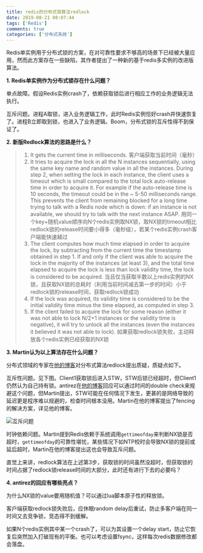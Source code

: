 ```yaml
---
title: redis的分布式锁算法redlock
date: 2019-08-21 08:07:44
tags: ['Redis']
comments: true
categories: ['分布式系统']
---
```


Redis单实例用于分布式锁的方案，在对可靠性要求不够高的场景下已经被大量应用，然而此方案存在一些缺陷，其作者提出了一种新的基于redis多实例的改进版算法。

<!-- more -->

**1. Redis单实例作为分布式锁存在什么问题？**

单点故障。假设Redis实例crash了，依赖获取锁后进行相应工作的业务逻辑无法执行。

互斥问题。进程A取锁，进入业务逻辑工作，此时Redis实例恰好crash并快速恢复了。进程B立即取到锁，也进入了业务逻辑。Boom，分布式锁的互斥性得不到保证了。

**2. 新版Redlock算法的思路是什么？**

> 1. It gets the current time in milliseconds.
客户端获取当前时间（毫秒）
> 2. It tries to acquire the lock in all the N instances sequentially, using the same key name and random value in all the instances. During step 2, when setting the lock in each instance, the client uses a timeout which is small compared to the total lock auto-release time in order to acquire it. For example if the auto-release time is 10 seconds, the timeout could be in the ~ 5-50 milliseconds range. This prevents the client from remaining blocked for a long time trying to talk with a Redis node which is down: if an instance is not available, we should try to talk with the next instance ASAP.
用同一个key+随机value顺序向N个redis实例取NX锁，取NX锁的timeout相比redlock锁的release时间要小得多（毫秒级），若某个redis实例crash客户端能快速越过
> 3. The client computes how much time elapsed in order to acquire the lock, by subtracting from the current time the timestamp obtained in step 1. If and only if the client was able to acquire the lock in the majority of the instances (at least 3), and the total time elapsed to acquire the lock is less than lock validity time, the lock is considered to be acquired.
当且仅当获取半数以上redis实例的NX锁，且获取NX锁的总耗时（利用当前时间减去第一步的时间）小于redlock锁的release时间，获取redlock锁成功
> 4. If the lock was acquired, its validity time is considered to be the initial validity time minus the time elapsed, as computed in step 3.
> 5. If the client failed to acquire the lock for some reason (either it was not able to lock N/2+1 instances or the validity time is negative), it will try to unlock all the instances (even the instances it believed it was not able to lock).
如果获取redlock锁失败，主动释放各个redis实例已经获取的NX锁

**3. Martin认为以上算法存在什么问题？**

分布式领域的专家在[他的博客](http://martin.kleppmann.com/2016/02/08/how-to-do-distributed-locking.html)对分布式算法redlock提出质疑，质疑点如下。

互斥性问题。见下图。Client1获取锁后进入STW，STW后锁已经超时，但Client1仍然认为自己持有锁。antirez在[他的博客](http://antirez.com/news/101)回应可以通过时间的double check来规避这个问题，但Martin提出，STW可能在任何情况下发生，更甚的是网络导致的延迟更是程序难以规避的，检查时间根本没用。Martin在他的博客提出了fencing的解决方案，详见他的博客。

![互斥问题](http://martin.kleppmann.com/2016/02/unsafe-lock.png)

时钟依赖问题。Martin提到Redis依赖于系统调用`gettimeofday`来判断NX锁是否超时，`gettimeofday`的可靠性堪忧，某些情况下如NTP校时会导致NX锁的提前或延后超时，Martin在他的博客提出这也会导致互斥问题。

直觉上来讲，redlock算法在上述第3步，获取锁的时间虽然没超时，但获取锁的时间占据了redlock锁release时间的大部分，此时还有进行下去的必要吗？

**4. antirez的回应有哪些亮点？**

为什么NX锁的value要用随机值？可以通过lua脚本原子性的释放锁。

客户端获取redlock锁失败后，应休眠random delay后重试，防止多客户端在同一时间又去竞争锁，竞态得不到缓解。

如果N个redis实例其中某一个crash了，可以为其设置一个delay start，防止它恢复后突然加入打破现有的平衡。也可以考虑设置fsync，这样每次redis数据修改都会落盘。